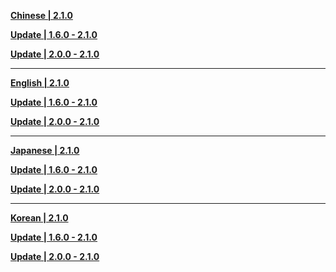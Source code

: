 **[Chinese | 2.1.0](https://autopatchcnws.yuanshen.com/client_app/pc_mihoyo/20210901_859f700f6ec7a8a3/Audio_Chinese_2.1.0.zip)**

**[Update | 1.6.0 - 2.1.0](https://autopatchcnws.yuanshen.com/client_app/update/hk4e_cn/18/zh-cn_1.6.0_2.1.0_diff_cLUSTVHgI5i3Jh8n.zip)**

**[Update | 2.0.0 - 2.1.0](https://autopatchcnws.yuanshen.com/client_app/update/hk4e_cn/18/zh-cn_2.0.0_2.1.0_diff_SOLUbvTEIh4BesHX.zip)**

---

**[English | 2.1.0](https://autopatchcnws.yuanshen.com/client_app/pc_mihoyo/20210901_859f700f6ec7a8a3/Audio_English(US)_2.1.0.zip)**

**[Update | 1.6.0 - 2.1.0](https://autopatchcnws.yuanshen.com/client_app/update/hk4e_cn/18/en-us_1.6.0_2.1.0_diff_6yqerl7ijs8vYBNC.zip)**

**[Update | 2.0.0 - 2.1.0](https://autopatchcnws.yuanshen.com/client_app/update/hk4e_cn/18/en-us_2.0.0_2.1.0_diff_0NQJkKFycz3sEfvL.zip)**

---

**[Japanese | 2.1.0](https://autopatchcnws.yuanshen.com/client_app/pc_mihoyo/20210901_859f700f6ec7a8a3/Audio_Japanese_2.1.0.zip)**

**[Update | 1.6.0 - 2.1.0](https://autopatchcnws.yuanshen.com/client_app/update/hk4e_cn/18/ja-jp_1.6.0_2.1.0_diff_mkDIo7tTQKYCMycS.zip)**

**[Update | 2.0.0 - 2.1.0](https://autopatchcnws.yuanshen.com/client_app/update/hk4e_cn/18/ja-jp_2.0.0_2.1.0_diff_KTHWOyf2gJEDRBIa.zip)**

---

**[Korean | 2.1.0](https://autopatchcnws.yuanshen.com/client_app/pc_mihoyo/20210901_859f700f6ec7a8a3/Audio_Korean_2.1.0.zip)**

**[Update | 1.6.0 - 2.1.0](https://autopatchcnws.yuanshen.com/client_app/update/hk4e_cn/18/ko-kr_1.6.0_2.1.0_diff_sT19MrKIabduXkqh.zip)**

**[Update | 2.0.0 - 2.1.0](https://autopatchcnws.yuanshen.com/client_app/update/hk4e_cn/18/ko-kr_2.0.0_2.1.0_diff_YNRh8WTKAkI5UlCB.zip)**
